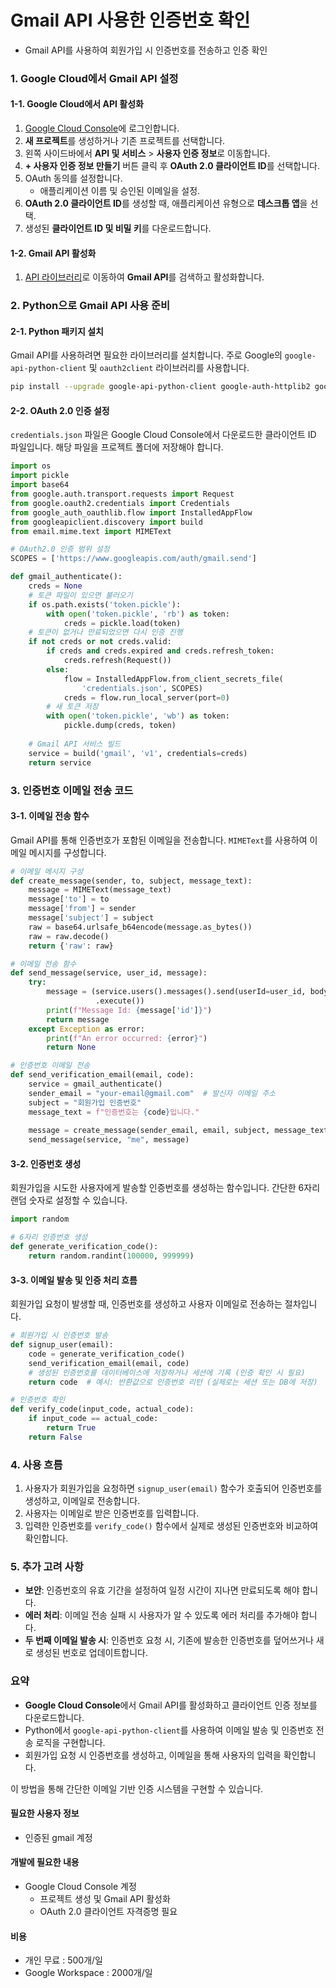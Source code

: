 # Gmail API 사용한 인증번호 확인

- Gmail API를 사용하여 회원가입 시 인증번호를 전송하고 인증 확인



### 1. **Google Cloud에서 Gmail API 설정**

#### 1-1. Google Cloud에서 API 활성화
1. [Google Cloud Console](https://console.cloud.google.com/)에 로그인합니다.
2. **새 프로젝트**를 생성하거나 기존 프로젝트를 선택합니다.
3. 왼쪽 사이드바에서 **API 및 서비스** > **사용자 인증 정보**로 이동합니다.
4. **+ 사용자 인증 정보 만들기** 버튼 클릭 후 **OAuth 2.0 클라이언트 ID**를 선택합니다.
5. OAuth 동의를 설정합니다.
   - 애플리케이션 이름 및 승인된 이메일을 설정.
6. **OAuth 2.0 클라이언트 ID**를 생성할 때, 애플리케이션 유형으로 **데스크톱 앱**을 선택.
7. 생성된 **클라이언트 ID 및 비밀 키**를 다운로드합니다.

#### 1-2. Gmail API 활성화
1. [API 라이브러리](https://console.cloud.google.com/apis/library)로 이동하여 **Gmail API**를 검색하고 활성화합니다.

### 2. **Python으로 Gmail API 사용 준비**

#### 2-1. Python 패키지 설치

Gmail API를 사용하려면 필요한 라이브러리를 설치합니다. 주로 Google의 `google-api-python-client` 및 `oauth2client` 라이브러리를 사용합니다.

```bash
pip install --upgrade google-api-python-client google-auth-httplib2 google-auth-oauthlib
```

#### 2-2. OAuth 2.0 인증 설정

`credentials.json` 파일은 Google Cloud Console에서 다운로드한 클라이언트 ID 파일입니다. 해당 파일을 프로젝트 폴더에 저장해야 합니다.

```python
import os
import pickle
import base64
from google.auth.transport.requests import Request
from google.oauth2.credentials import Credentials
from google_auth_oauthlib.flow import InstalledAppFlow
from googleapiclient.discovery import build
from email.mime.text import MIMEText

# OAuth2.0 인증 범위 설정
SCOPES = ['https://www.googleapis.com/auth/gmail.send']

def gmail_authenticate():
    creds = None
    # 토큰 파일이 있으면 불러오기
    if os.path.exists('token.pickle'):
        with open('token.pickle', 'rb') as token:
            creds = pickle.load(token)
    # 토큰이 없거나 만료되었으면 다시 인증 진행
    if not creds or not creds.valid:
        if creds and creds.expired and creds.refresh_token:
            creds.refresh(Request())
        else:
            flow = InstalledAppFlow.from_client_secrets_file(
                'credentials.json', SCOPES)
            creds = flow.run_local_server(port=0)
        # 새 토큰 저장
        with open('token.pickle', 'wb') as token:
            pickle.dump(creds, token)
    
    # Gmail API 서비스 빌드
    service = build('gmail', 'v1', credentials=creds)
    return service
```

### 3. **인증번호 이메일 전송 코드**

#### 3-1. 이메일 전송 함수
Gmail API를 통해 인증번호가 포함된 이메일을 전송합니다. `MIMEText`를 사용하여 이메일 메시지를 구성합니다.

```python
# 이메일 메시지 구성
def create_message(sender, to, subject, message_text):
    message = MIMEText(message_text)
    message['to'] = to
    message['from'] = sender
    message['subject'] = subject
    raw = base64.urlsafe_b64encode(message.as_bytes())
    raw = raw.decode()
    return {'raw': raw}

# 이메일 전송 함수
def send_message(service, user_id, message):
    try:
        message = (service.users().messages().send(userId=user_id, body=message)
                   .execute())
        print(f"Message Id: {message['id']}")
        return message
    except Exception as error:
        print(f"An error occurred: {error}")
        return None

# 인증번호 이메일 전송
def send_verification_email(email, code):
    service = gmail_authenticate()
    sender_email = "your-email@gmail.com"  # 발신자 이메일 주소
    subject = "회원가입 인증번호"
    message_text = f"인증번호는 {code}입니다."
    
    message = create_message(sender_email, email, subject, message_text)
    send_message(service, "me", message)
```

#### 3-2. 인증번호 생성

회원가입을 시도한 사용자에게 발송할 인증번호를 생성하는 함수입니다. 간단한 6자리 랜덤 숫자로 설정할 수 있습니다.

```python
import random

# 6자리 인증번호 생성
def generate_verification_code():
    return random.randint(100000, 999999)
```

#### 3-3. 이메일 발송 및 인증 처리 흐름

회원가입 요청이 발생할 때, 인증번호를 생성하고 사용자 이메일로 전송하는 절차입니다.

```python
# 회원가입 시 인증번호 발송
def signup_user(email):
    code = generate_verification_code()
    send_verification_email(email, code)
    # 생성된 인증번호를 데이터베이스에 저장하거나 세션에 기록 (인증 확인 시 필요)
    return code  # 예시: 반환값으로 인증번호 리턴 (실제로는 세션 또는 DB에 저장)

# 인증번호 확인
def verify_code(input_code, actual_code):
    if input_code == actual_code:
        return True
    return False
```

### 4. **사용 흐름**

1. 사용자가 회원가입을 요청하면 `signup_user(email)` 함수가 호출되어 인증번호를 생성하고, 이메일로 전송합니다.
2. 사용자는 이메일로 받은 인증번호를 입력합니다.
3. 입력한 인증번호를 `verify_code()` 함수에서 실제로 생성된 인증번호와 비교하여 확인합니다.

### 5. **추가 고려 사항**
- **보안**: 인증번호의 유효 기간을 설정하여 일정 시간이 지나면 만료되도록 해야 합니다.
- **에러 처리**: 이메일 전송 실패 시 사용자가 알 수 있도록 에러 처리를 추가해야 합니다.
- **두 번째 이메일 발송 시**: 인증번호 요청 시, 기존에 발송한 인증번호를 덮어쓰거나 새로 생성된 번호로 업데이트합니다.

### 요약
- **Google Cloud Console**에서 Gmail API를 활성화하고 클라이언트 인증 정보를 다운로드합니다.
- Python에서 `google-api-python-client`를 사용하여 이메일 발송 및 인증번호 전송 로직을 구현합니다.
- 회원가입 요청 시 인증번호를 생성하고, 이메일을 통해 사용자의 입력을 확인합니다.

이 방법을 통해 간단한 이메일 기반 인증 시스템을 구현할 수 있습니다.





#### 필요한 사용자 정보

- 인증된 gmail 계정



#### 개발에 필요한 내용

- Google Cloud Console 계정
  - 프로젝트 생성 및 Gmail API 활성화
  - OAuth 2.0 클라이언트 자격증명 필요



#### 비용

- 개인 무료 : 500개/일
- Google Workspace :  2000개/일